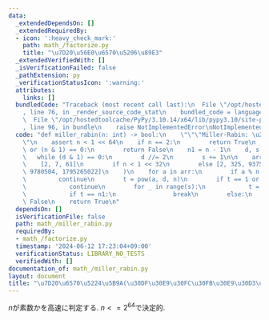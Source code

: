 ```yaml
---
data:
  _extendedDependsOn: []
  _extendedRequiredBy:
  - icon: ':heavy_check_mark:'
    path: math_/factorize.py
    title: "\u7D20\u56E0\u6570\u5206\u89E3"
  _extendedVerifiedWith: []
  _isVerificationFailed: false
  _pathExtension: py
  _verificationStatusIcon: ':warning:'
  attributes:
    links: []
  bundledCode: "Traceback (most recent call last):\n  File \"/opt/hostedtoolcache/PyPy/3.10.14/x64/lib/pypy3.10/site-packages/onlinejudge_verify/documentation/build.py\"\
    , line 76, in _render_source_code_stat\n    bundled_code = language.bundle(\n\
    \  File \"/opt/hostedtoolcache/PyPy/3.10.14/x64/lib/pypy3.10/site-packages/onlinejudge_verify/languages/python.py\"\
    , line 96, in bundle\n    raise NotImplementedError\nNotImplementedError\n"
  code: "def miller_rabin(n: int) -> bool:\n    \"\"\"Miller-Rabin: \u2252 O(1)\"\"\
    \"\n    assert n < 1 << 64\n    if n == 2:\n        return True\n    if n < 2\
    \ or (n & 1) == 0:\n        return False\n    n1 = n - 1\n    d, s = n1, 0\n \
    \   while (d & 1) == 0:\n        d //= 2\n        s += 1\n\n    arr = (\n    \
    \    [2, 7, 61]\n        if n < 1 << 32\n        else [2, 325, 9375, 28178, 450775,\
    \ 9780504, 1795265022]\n    )\n    for a in arr:\n        if a % n == 0:\n   \
    \         continue\n        t = pow(a, d, n)\n        if t == 1 or t == n1:\n\
    \            continue\n        for _ in range(s):\n            t = pow(t, 2, n)\n\
    \            if t == n1:\n                break\n        else:\n            return\
    \ False\n    return True\n"
  dependsOn: []
  isVerificationFile: false
  path: math_/miller_rabin.py
  requiredBy:
  - math_/factorize.py
  timestamp: '2024-06-12 17:23:04+09:00'
  verificationStatus: LIBRARY_NO_TESTS
  verifiedWith: []
documentation_of: math_/miller_rabin.py
layout: document
title: "\u7D20\u6570\u5224\u5B9A(\u30DF\u30E9\u30FC\u30FB\u30E9\u30D3\u30F3\u6CD5)"
---
```


$n$が素数かを高速に判定する. $n<=2^{64}$で決定的.